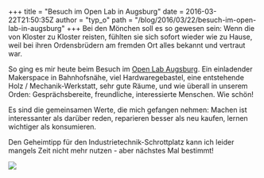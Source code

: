 +++
title = "Besuch im Open Lab in Augsburg"
date = 2016-03-22T21:50:35Z
author = "typ_o"
path = "/blog/2016/03/22/besuch-im-open-lab-in-augsburg"
+++
Bei den Mönchen soll es so gewesen sein: Wenn die von Kloster zu Kloster
reisten, fühlten sie sich sofort wieder wie zu Hause, weil bei ihren
Ordensbrüdern am fremden Ort alles bekannt und vertraut war.

So ging es mir heute beim Besuch im [Open Lab
Augsburg](https://openlab-augsburg.de/). Ein einladender Makerspace in
Bahnhofsnähe, viel Hardwaregebastel, eine entstehende Holz /
Mechanik-Werkstatt, sehr gute Räume, und wie überall in unserem Orden:
Gesprächsbereite, freundliche, interessierte Menschen. Wie schön\!

Es sind die gemeinsamen Werte, die mich gefangen nehmen: Machen ist
interessanter als darüber reden, reparieren besser als neu kaufen,
lernen wichtiger als konsumieren.

Den Geheimtipp für den Industrietechnik-Schrottplatz kann ich leider
mangels Zeit nicht mehr nutzen - aber nächstes Mal bestimmt\!

[![](https://flipdot.org/blog/uploads/20160322_211349.serendipityThumb.jpg)](https://flipdot.org/blog/uploads/20160322_211349.jpg)
